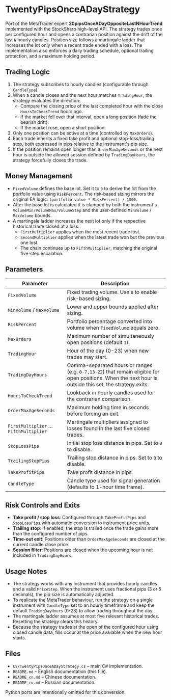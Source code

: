 # TwentyPipsOnceADayStrategy

Port of the MetaTrader expert **20pipsOnceADayOppositeLastNHourTrend** implemented with the StockSharp high-level API. The strategy trades once per configured hour and opens a contrarian position against the drift of the last `N` hourly candles. Position size follows a martingale ladder that increases the lot only when a recent trade ended with a loss. The implementation also enforces a daily trading schedule, optional trailing protection, and a maximum holding period.

## Trading Logic

1. The strategy subscribes to hourly candles (configurable through `CandleType`).
2. When a candle closes and the next hour matches `TradingHour`, the strategy evaluates the direction:
   - Compare the closing price of the last completed hour with the close `HoursToCheckTrend` hours ago.
   - If the market fell over that interval, open a long position (fade the bearish drift).
   - If the market rose, open a short position.
3. Only one position can be active at a time (controlled by `MaxOrders`).
4. Each trade inherits a fixed take profit and optional stop-loss/trailing stop, both expressed in pips relative to the instrument's pip size.
5. If the position remains open longer than `OrderMaxAgeSeconds` or the next hour is outside the allowed session defined by `TradingDayHours`, the strategy forcefully closes the trade.

## Money Management

- `FixedVolume` defines the base lot. Set it to `0` to derive the lot from the portfolio value using `RiskPercent`. The risk-based sizing mirrors the original EA logic: `(portfolio value * RiskPercent) / 1000`.
- After the base lot is calculated it is clamped by both the instrument's `VolumeMin/VolumeMax/VolumeStep` and the user-defined `MinVolume` / `MaxVolume` bounds.
- A martingale ladder increases the next lot only if the respective historical trade closed at a loss:
  - `FirstMultiplier` applies when the most recent trade lost.
  - `SecondMultiplier` applies when the latest trade won but the previous one lost.
  - The chain continues up to `FifthMultiplier`, matching the original five-step escalation.

## Parameters

| Parameter | Description |
|-----------|-------------|
| `FixedVolume` | Fixed trading volume. Use `0` to enable risk-based sizing. |
| `MinVolume` / `MaxVolume` | Lower and upper bounds applied after sizing. |
| `RiskPercent` | Portfolio percentage converted into volume when `FixedVolume` equals zero. |
| `MaxOrders` | Maximum number of simultaneously open positions (default `1`). |
| `TradingHour` | Hour of the day (0-23) when new trades may start. |
| `TradingDayHours` | Comma-separated hours or ranges (e.g. `0-7,13-22`) that remain eligible for open positions. When the next hour is outside this set, the strategy exits. |
| `HoursToCheckTrend` | Lookback in hourly candles used for the contrarian comparison. |
| `OrderMaxAgeSeconds` | Maximum holding time in seconds before forcing an exit. |
| `FirstMultiplier` … `FifthMultiplier` | Martingale multipliers assigned to losses found in the last five closed trades. |
| `StopLossPips` | Initial stop loss distance in pips. Set to `0` to disable. |
| `TrailingStopPips` | Trailing stop distance in pips. Set to `0` to disable. |
| `TakeProfitPips` | Take profit distance in pips. |
| `CandleType` | Candle type used for signal generation (defaults to 1-hour time frame). |

## Risk Controls and Exits

- **Take profit / stop loss**: Configured through `TakeProfitPips` and `StopLossPips` with automatic conversion to instrument price units.
- **Trailing stop**: If enabled, the stop is trailed once the trade gains more than the configured number of pips.
- **Time-out exit**: Positions older than `OrderMaxAgeSeconds` are closed at the current candle close price.
- **Session filter**: Positions are closed when the upcoming hour is not included in `TradingDayHours`.

## Usage Notes

- The strategy works with any instrument that provides hourly candles and a valid `PriceStep`. When the instrument uses fractional pips (3 or 5 decimals), the pip size is automatically adjusted.
- To replicate the MetaTrader behaviour, run the strategy on a single instrument with `CandleType` set to an hourly timeframe and keep the default `TradingDayHours` (0-23) to allow trading throughout the day.
- The martingale ladder assumes at most five relevant historical trades. Resetting the strategy clears this history.
- Because the strategy trades at the open of the configured hour using closed candle data, fills occur at the price available when the new hour starts.

## Files

- `CS/TwentyPipsOnceADayStrategy.cs` – main C# implementation.
- `README.md` – English documentation (this file).
- `README_cn.md` – Chinese documentation.
- `README_ru.md` – Russian documentation.

Python ports are intentionally omitted for this conversion.
